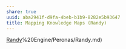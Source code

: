 ```yaml
---
share: true
uuid: aba2941f-d9fa-4beb-b1b9-8282e5b93647
title: Mapping Knowledge Maps (Randy)
---
```

[Randy](/undefined)%20Engine/Peronas/Randy.md)